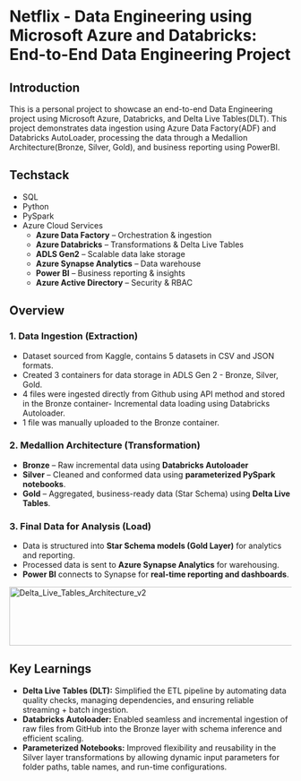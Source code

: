 # Netflix - Data Engineering using Microsoft Azure and Databricks: End-to-End Data Engineering Project
## Introduction
This is a personal project to showcase an end-to-end Data Engineering project using Microsoft Azure, Databricks, and Delta Live Tables(DLT). This project demonstrates data ingestion using Azure Data Factory(ADF) and Databricks AutoLoader, processing the data through a Medallion Architecture(Bronze, Silver, Gold), and business reporting using PowerBI.
## Techstack
* SQL
* Python
* PySpark
* Azure Cloud Services
  * **Azure Data Factory** – Orchestration & ingestion  
  * **Azure Databricks** – Transformations & Delta Live Tables  
  * **ADLS Gen2** – Scalable data lake storage  
  * **Azure Synapse Analytics** – Data warehouse  
  * **Power BI** – Business reporting & insights
  * **Azure Active Directory** – Security & RBAC   
## Overview
### 1. Data Ingestion (Extraction)
* Dataset sourced from Kaggle, contains 5 datasets in CSV and JSON formats.
* Created 3 containers for data storage in ADLS Gen 2 - Bronze, Silver, Gold.
* 4 files were ingested directly from Github using API method and stored in the Bronze container- Incremental data loading using Databricks Autoloader.
* 1 file was manually uploaded to the Bronze container.
### 2. Medallion Architecture (Transformation)
* **Bronze** – Raw incremental data using **Databricks Autoloader**  
* **Silver** – Cleaned and conformed data using **parameterized PySpark notebooks**. 
* **Gold** – Aggregated, business-ready data (Star Schema) using **Delta Live Tables**. 
### 3. Final Data for Analysis (Load)
* Data is structured into **Star Schema models (Gold Layer)** for analytics and reporting.
* Processed data is sent to **Azure Synapse Analytics** for warehousing.
* **Power BI** connects to Synapse for **real-time reporting and dashboards**.
 <img width="768" height="105" alt="Delta_Live_Tables_Architecture_v2" src="https://github.com/user-attachments/assets/5e0067f3-5a00-4290-bc6b-89328012a0d8" />

## Key Learnings
* **Delta Live Tables (DLT):** Simplified the ETL pipeline by automating data quality checks, managing dependencies, and ensuring reliable streaming + batch ingestion.  
* **Databricks Autoloader:** Enabled seamless and incremental ingestion of raw files from GitHub into the Bronze layer with schema inference and efficient scaling.  
* **Parameterized Notebooks:** Improved flexibility and reusability in the Silver layer transformations by allowing dynamic input parameters for folder paths, table names, and run-time configurations.  

